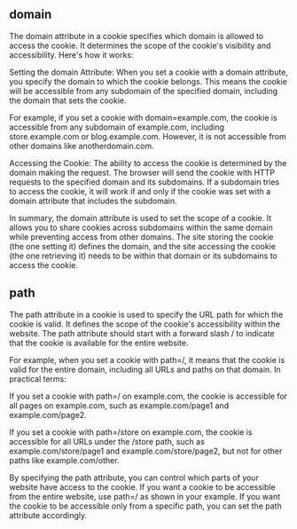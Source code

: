 ## domain
The domain attribute in a cookie specifies which domain is allowed to access the cookie. It determines the scope of the cookie's visibility and accessibility. Here's how it works:

Setting the domain Attribute: When you set a cookie with a domain attribute, you specify the domain to which the cookie belongs. This means the cookie will be accessible from any subdomain of the specified domain, including the domain that sets the cookie.

For example, if you set a cookie with domain=example.com, the cookie is accessible from any subdomain of example.com, including store.example.com or blog.example.com. However, it is not accessible from other domains like anotherdomain.com.

Accessing the Cookie: The ability to access the cookie is determined by the domain making the request. The browser will send the cookie with HTTP requests to the specified domain and its subdomains. If a subdomain tries to access the cookie, it will work if and only if the cookie was set with a domain attribute that includes the subdomain.

In summary, the domain attribute is used to set the scope of a cookie. It allows you to share cookies across subdomains within the same domain while preventing access from other domains. The site storing the cookie (the one setting it) defines the domain, and the site accessing the cookie (the one retrieving it) needs to be within that domain or its subdomains to access the cookie.
## path
The path attribute in a cookie is used to specify the URL path for which the cookie is valid. It defines the scope of the cookie's accessibility within the website. The path attribute should start with a forward slash / to indicate that the cookie is available for the entire website.

For example, when you set a cookie with path=/, it means that the cookie is valid for the entire domain, including all URLs and paths on that domain. In practical terms:

If you set a cookie with path=/ on example.com, the cookie is accessible for all pages on example.com, such as example.com/page1 and example.com/page2.

If you set a cookie with path=/store on example.com, the cookie is accessible for all URLs under the /store path, such as example.com/store/page1 and example.com/store/page2, but not for other paths like example.com/other.

By specifying the path attribute, you can control which parts of your website have access to the cookie. If you want a cookie to be accessible from the entire website, use path=/ as shown in your example. If you want the cookie to be accessible only from a specific path, you can set the path attribute accordingly.